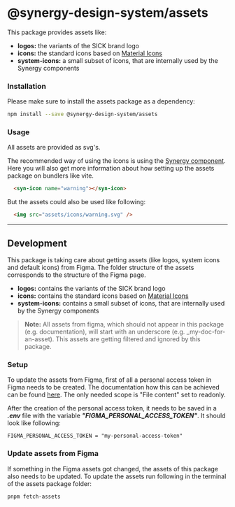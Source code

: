 # @synergy-design-system/assets

This package provides assets like:

- **logos:** the variants of the SICK brand logo
- **icons:** the standard icons based on [Material Icons](https://fonts.google.com/icons)
- **system-icons:** a small subset of icons, that are internally used by the Synergy components




### Installation

Please make sure to install the assets package as a dependency:

```bash
npm install --save @synergy-design-system/assets
```



### Usage

All assets are provided as svg's.

The recommended way of using the icons is using the [<syn-icon> Synergy component](https://synergy-design-system.github.io/?path=/docs/components-syn-icon--docs). Here you will also get more information about how setting up the assets package on bundlers like vite.

```html
  <syn-icon name="warning"></syn-icon>
```

But the assets could also be used like following:

```html
  <img src="assets/icons/warning.svg" />
```
    
---

## Development

This package is taking care about getting assets (like logos, system icons and default icons) from Figma.
The folder structure of the assets corresponds to the structure of the Figma page.

- **logos:** contains the variants of the SICK brand logo
- **icons:** contains the standard icons based on [Material Icons](https://fonts.google.com/icons)
- **system-icons:** contains a small subset of icons, that are internally used by the Synergy components

> **Note:** All assets from figma, which should not appear in this package (e.g. documentation), will start with an underscore (e.g. \_my-doc-for-an-asset). This assets are getting filtered and ignored by this package.

### Setup

To update the assets from Figma, first of all a personal access token in Figma needs to be created.
The documentation how this can be achieved can be found [here](https://www.figma.com/developers/api#access-tokens).
The only needed scope is "File content" set to readonly.

After the creation of the personal access token, it needs to be saved in a **_.env_** file with the variable **_"FIGMA_PERSONAL_ACCESS_TOKEN"_**.
It should look like following:

```
FIGMA_PERSONAL_ACCESS_TOKEN = "my-personal-access-token"
```

### Update assets from Figma

If something in the Figma assets got changed, the assets of this package also needs to be updated.
To update the assets run following in the terminal of the assets package folder:

```
pnpm fetch-assets
```

